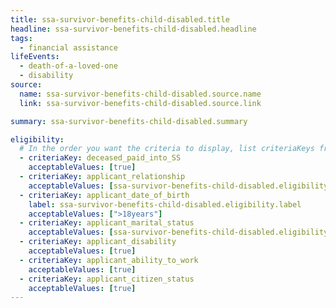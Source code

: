 ```yaml
---
title: ssa-survivor-benefits-child-disabled.title
headline: ssa-survivor-benefits-child-disabled.headline
tags:
  - financial assistance
lifeEvents:
  - death-of-a-loved-one
  - disability
source:
  name: ssa-survivor-benefits-child-disabled.source.name
  link: ssa-survivor-benefits-child-disabled.source.link

summary: ssa-survivor-benefits-child-disabled.summary

eligibility:
  # In the order you want the criteria to display, list criteriaKeys from the csv here, each followed by a comma-separated list of which values indicate eligibility for that criteria. Wrap individual values in quotes if they have inner commas.
  - criteriaKey: deceased_paid_into_SS
    acceptableValues: [true]
  - criteriaKey: applicant_relationship
    acceptableValues: [ssa-survivor-benefits-child-disabled.eligibility.acceptableValues]
  - criteriaKey: applicant_date_of_birth
    label: ssa-survivor-benefits-child-disabled.eligibility.label
    acceptableValues: [">18years"]
  - criteriaKey: applicant_marital_status
    acceptableValues: [ssa-survivor-benefits-child-disabled.eligibility.acceptableValues1]
  - criteriaKey: applicant_disability
    acceptableValues: [true]
  - criteriaKey: applicant_ability_to_work
    acceptableValues: [true]
  - criteriaKey: applicant_citizen_status
    acceptableValues: [true]
---
```

